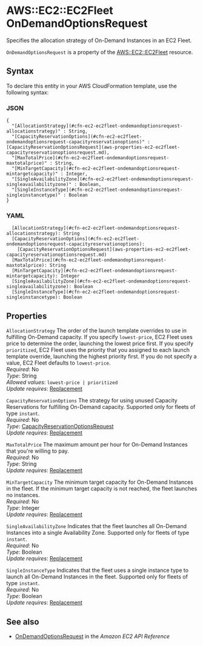 # AWS::EC2::EC2Fleet OnDemandOptionsRequest<a name="aws-properties-ec2-ec2fleet-ondemandoptionsrequest"></a>

Specifies the allocation strategy of On\-Demand Instances in an EC2 Fleet\.

 `OnDemandOptionsRequest` is a property of the [AWS::EC2::EC2Fleet](https://docs.aws.amazon.com/AWSCloudFormation/latest/UserGuide/aws-resource-ec2-ec2fleet.html) resource\.

## Syntax<a name="aws-properties-ec2-ec2fleet-ondemandoptionsrequest-syntax"></a>

To declare this entity in your AWS CloudFormation template, use the following syntax:

### JSON<a name="aws-properties-ec2-ec2fleet-ondemandoptionsrequest-syntax.json"></a>

```
{
  "[AllocationStrategy](#cfn-ec2-ec2fleet-ondemandoptionsrequest-allocationstrategy)" : String,
  "[CapacityReservationOptions](#cfn-ec2-ec2fleet-ondemandoptionsrequest-capacityreservationoptions)" : [CapacityReservationOptionsRequest](aws-properties-ec2-ec2fleet-capacityreservationoptionsrequest.md),
  "[MaxTotalPrice](#cfn-ec2-ec2fleet-ondemandoptionsrequest-maxtotalprice)" : String,
  "[MinTargetCapacity](#cfn-ec2-ec2fleet-ondemandoptionsrequest-mintargetcapacity)" : Integer,
  "[SingleAvailabilityZone](#cfn-ec2-ec2fleet-ondemandoptionsrequest-singleavailabilityzone)" : Boolean,
  "[SingleInstanceType](#cfn-ec2-ec2fleet-ondemandoptionsrequest-singleinstancetype)" : Boolean
}
```

### YAML<a name="aws-properties-ec2-ec2fleet-ondemandoptionsrequest-syntax.yaml"></a>

```
  [AllocationStrategy](#cfn-ec2-ec2fleet-ondemandoptionsrequest-allocationstrategy): String
  [CapacityReservationOptions](#cfn-ec2-ec2fleet-ondemandoptionsrequest-capacityreservationoptions): 
    [CapacityReservationOptionsRequest](aws-properties-ec2-ec2fleet-capacityreservationoptionsrequest.md)
  [MaxTotalPrice](#cfn-ec2-ec2fleet-ondemandoptionsrequest-maxtotalprice): String
  [MinTargetCapacity](#cfn-ec2-ec2fleet-ondemandoptionsrequest-mintargetcapacity): Integer
  [SingleAvailabilityZone](#cfn-ec2-ec2fleet-ondemandoptionsrequest-singleavailabilityzone): Boolean
  [SingleInstanceType](#cfn-ec2-ec2fleet-ondemandoptionsrequest-singleinstancetype): Boolean
```

## Properties<a name="aws-properties-ec2-ec2fleet-ondemandoptionsrequest-properties"></a>

`AllocationStrategy`  <a name="cfn-ec2-ec2fleet-ondemandoptionsrequest-allocationstrategy"></a>
The order of the launch template overrides to use in fulfilling On\-Demand capacity\. If you specify `lowest-price`, EC2 Fleet uses price to determine the order, launching the lowest price first\. If you specify `prioritized`, EC2 Fleet uses the priority that you assigned to each launch template override, launching the highest priority first\. If you do not specify a value, EC2 Fleet defaults to `lowest-price`\.  
*Required*: No  
*Type*: String  
*Allowed values*: `lowest-price | prioritized`  
*Update requires*: [Replacement](https://docs.aws.amazon.com/AWSCloudFormation/latest/UserGuide/using-cfn-updating-stacks-update-behaviors.html#update-replacement)

`CapacityReservationOptions`  <a name="cfn-ec2-ec2fleet-ondemandoptionsrequest-capacityreservationoptions"></a>
The strategy for using unused Capacity Reservations for fulfilling On\-Demand capacity\. Supported only for fleets of type `instant`\.  
*Required*: No  
*Type*: [CapacityReservationOptionsRequest](aws-properties-ec2-ec2fleet-capacityreservationoptionsrequest.md)  
*Update requires*: [Replacement](https://docs.aws.amazon.com/AWSCloudFormation/latest/UserGuide/using-cfn-updating-stacks-update-behaviors.html#update-replacement)

`MaxTotalPrice`  <a name="cfn-ec2-ec2fleet-ondemandoptionsrequest-maxtotalprice"></a>
The maximum amount per hour for On\-Demand Instances that you're willing to pay\.  
*Required*: No  
*Type*: String  
*Update requires*: [Replacement](https://docs.aws.amazon.com/AWSCloudFormation/latest/UserGuide/using-cfn-updating-stacks-update-behaviors.html#update-replacement)

`MinTargetCapacity`  <a name="cfn-ec2-ec2fleet-ondemandoptionsrequest-mintargetcapacity"></a>
The minimum target capacity for On\-Demand Instances in the fleet\. If the minimum target capacity is not reached, the fleet launches no instances\.  
*Required*: No  
*Type*: Integer  
*Update requires*: [Replacement](https://docs.aws.amazon.com/AWSCloudFormation/latest/UserGuide/using-cfn-updating-stacks-update-behaviors.html#update-replacement)

`SingleAvailabilityZone`  <a name="cfn-ec2-ec2fleet-ondemandoptionsrequest-singleavailabilityzone"></a>
Indicates that the fleet launches all On\-Demand Instances into a single Availability Zone\. Supported only for fleets of type `instant`\.  
*Required*: No  
*Type*: Boolean  
*Update requires*: [Replacement](https://docs.aws.amazon.com/AWSCloudFormation/latest/UserGuide/using-cfn-updating-stacks-update-behaviors.html#update-replacement)

`SingleInstanceType`  <a name="cfn-ec2-ec2fleet-ondemandoptionsrequest-singleinstancetype"></a>
Indicates that the fleet uses a single instance type to launch all On\-Demand Instances in the fleet\. Supported only for fleets of type `instant`\.  
*Required*: No  
*Type*: Boolean  
*Update requires*: [Replacement](https://docs.aws.amazon.com/AWSCloudFormation/latest/UserGuide/using-cfn-updating-stacks-update-behaviors.html#update-replacement)

## See also<a name="aws-properties-ec2-ec2fleet-ondemandoptionsrequest--seealso"></a>
+  [ OnDemandOptionsRequest](https://docs.aws.amazon.com/AWSEC2/latest/APIReference/API_OnDemandOptionsRequest.html) in the *Amazon EC2 API Reference*